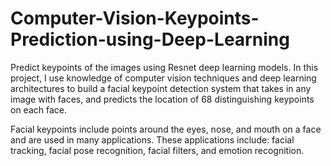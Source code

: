 # Computer-Vision-Keypoints-Prediction-using-Deep-Learning
Predict keypoints of the images using Resnet deep learning models. 
In this project, I use knowledge of computer vision techniques and deep learning architectures to build a facial keypoint detection system that takes in any image with faces, and predicts the location of 68 distinguishing keypoints on each face.

Facial keypoints include points around the eyes, nose, and mouth on a face and are used in many applications. These applications include: facial tracking, facial pose recognition, facial filters, and emotion recognition. 
